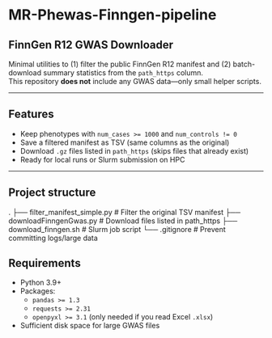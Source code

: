 # MR-Phewas-Finngen-pipeline
## FinnGen R12 GWAS Downloader 

Minimal utilities to 
(1) filter the public FinnGen R12 manifest and (2) batch-download summary statistics from the `path_https` column.  
This repository **does not** include any GWAS data—only small helper scripts.

---

## Features
- Keep phenotypes with `num_cases >= 1000` and `num_controls != 0`
- Save a filtered manifest as TSV (same columns as the original)
- Download `.gz` files listed in `path_https` (skips files that already exist)
- Ready for local runs or Slurm submission on HPC

---
## Project structure
.
├── filter_manifest_simple.py     # Filter the original TSV manifest
├── downloadFinngenGwas.py        # Download files listed in path_https
├── download_finngen.sh           # Slurm job script
└── .gitignore                    # Prevent committing logs/large data


## Requirements
- Python 3.9+
- Packages:
  - `pandas >= 1.3`
  - `requests >= 2.31`
  - `openpyxl >= 3.1` (only needed if you read Excel `.xlsx`)
- Sufficient disk space for large GWAS files

